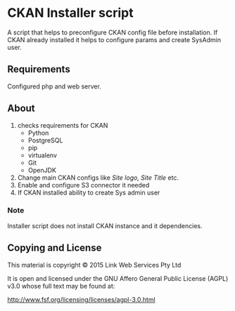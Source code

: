 # CKAN Installer script
A script that helps to preconfigure CKAN config file before installation. If CKAN already installed it helps to configure params and create SysAdmin user.

## Requirements
Configured php and web server.

## About
1.  checks requirements for CKAN
    * Python
    * PostgreSQL
    * pip
    * virtualenv
    * Git
    * OpenJDK
2.  Change main CKAN configs like _Site logo, Site Title_ etc.
3.  Enable and configure S3 connector it needed
4.  If CKAN installed ability to create Sys admin user

### Note
Installer script does not install CKAN instance and it dependencies.

## Copying and License
This material is copyright © 2015 Link Web Services Pty Ltd

It is open and licensed under the GNU Affero General Public License (AGPL) v3.0 whose full text may be found at:

http://www.fsf.org/licensing/licenses/agpl-3.0.html
